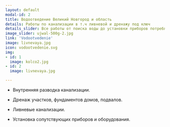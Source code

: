 ```yaml
---
layout: default
modal-id: 2
title: Водоотведение Великий Новгород и область
details: Работы по канализации в т.ч ливневой и дренажу под ключ
details_slider: Все работы от поиска воды до установки приборов потребления в вашем доме и на вашем участке под ключ!
image_slider: ujwal-500g-2.jpg
link: 'Vodootvedenie'
image: livnevaya.jpg
icon: vodootvedenie.svg
img:
- id: 1
  image: kolco2.jpg
- id: 2
  image: livnevaya.jpg

---
```


* Внутренняя разводка канализации.

* Дренаж участков, фундаментов домов, подвалов. 

* Ливневые канализации.

* Установка сопутствующих приборов и оборудования.